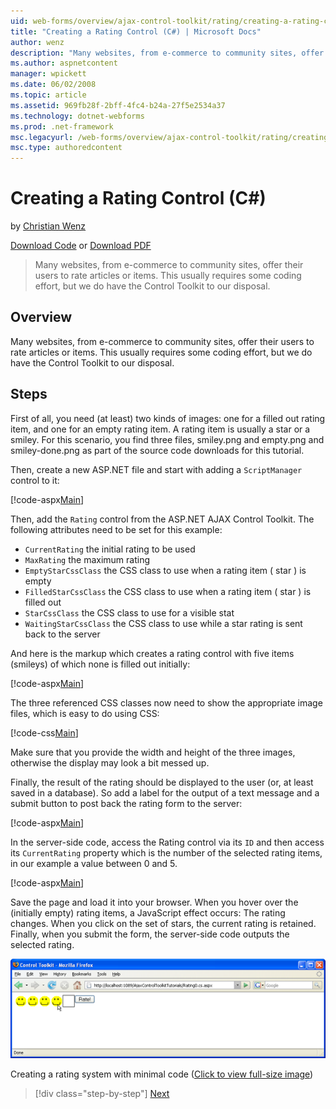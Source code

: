```yaml
---
uid: web-forms/overview/ajax-control-toolkit/rating/creating-a-rating-control-cs
title: "Creating a Rating Control (C#) | Microsoft Docs"
author: wenz
description: "Many websites, from e-commerce to community sites, offer their users to rate articles or items. This usually requires some coding effort, but we do have the..."
ms.author: aspnetcontent
manager: wpickett
ms.date: 06/02/2008
ms.topic: article
ms.assetid: 969fb28f-2bff-4fc4-b24a-27f5e2534a37
ms.technology: dotnet-webforms
ms.prod: .net-framework
msc.legacyurl: /web-forms/overview/ajax-control-toolkit/rating/creating-a-rating-control-cs
msc.type: authoredcontent
---
```

Creating a Rating Control (C#)
====================
by [Christian Wenz](https://github.com/wenz)

[Download Code](http://download.microsoft.com/download/9/3/f/93f8daea-bebd-4821-833b-95205389c7d0/rating0.cs.zip) or [Download PDF](http://download.microsoft.com/download/2/d/c/2dc10e34-6983-41d4-9c08-f78f5387d32b/rating0CS.pdf)

> Many websites, from e-commerce to community sites, offer their users to rate articles or items. This usually requires some coding effort, but we do have the Control Toolkit to our disposal.


## Overview

Many websites, from e-commerce to community sites, offer their users to rate articles or items. This usually requires some coding effort, but we do have the Control Toolkit to our disposal.

## Steps

First of all, you need (at least) two kinds of images: one for a filled out rating item, and one for an empty rating item. A rating item is usually a star or a smiley. For this scenario, you find three files, smiley.png and empty.png and smiley-done.png as part of the source code downloads for this tutorial.

Then, create a new ASP.NET file and start with adding a `ScriptManager` control to it:

[!code-aspx[Main](creating-a-rating-control-cs/samples/sample1.aspx)]

Then, add the `Rating` control from the ASP.NET AJAX Control Toolkit. The following attributes need to be set for this example:

- `CurrentRating` the initial rating to be used
- `MaxRating` the maximum rating
- `EmptyStarCssClass` the CSS class to use when a rating item ( star ) is empty
- `FilledStarCssClass` the CSS class to use when a rating item ( star ) is filled out
- `StarCssClass` the CSS class to use for a visible stat
- `WaitingStarCssClass` the CSS class to use while a star rating is sent back to the server

And here is the markup which creates a rating control with five items (smileys) of which none is filled out initially:

[!code-aspx[Main](creating-a-rating-control-cs/samples/sample2.aspx)]

The three referenced CSS classes now need to show the appropriate image files, which is easy to do using CSS:

[!code-css[Main](creating-a-rating-control-cs/samples/sample3.css)]

Make sure that you provide the width and height of the three images, otherwise the display may look a bit messed up.

Finally, the result of the rating should be displayed to the user (or, at least saved in a database). So add a label for the output of a text message and a submit button to post back the rating form to the server:

[!code-aspx[Main](creating-a-rating-control-cs/samples/sample4.aspx)]

In the server-side code, access the Rating control via its `ID` and then access its `CurrentRating` property which is the number of the selected rating items, in our example a value between 0 and 5.

[!code-aspx[Main](creating-a-rating-control-cs/samples/sample5.aspx)]

Save the page and load it into your browser. When you hover over the (initially empty) rating items, a JavaScript effect occurs: The rating changes. When you click on the set of stars, the current rating is retained. Finally, when you submit the form, the server-side code outputs the selected rating.


[![Creating a rating system with minimal code](creating-a-rating-control-cs/_static/image2.png)](creating-a-rating-control-cs/_static/image1.png)

Creating a rating system with minimal code ([Click to view full-size image](creating-a-rating-control-cs/_static/image3.png))

>[!div class="step-by-step"]
[Next](creating-a-rating-control-vb.md)
